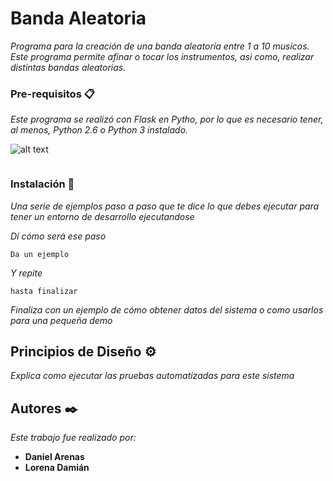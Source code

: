 # Banda Aleatoria

_Programa para la creación de una banda aleatoria entre 1 a 10 musicos. Este programa permite afinar o tocar los instrumentos, asi como, realizar distintas bandas aleatorias._

### Pre-requisitos 📋

_Este programa se realizó con Flask en Pytho, por lo que es necesario tener, al menos, Python 2.6 o Python 3 instalado._

![alt text](https://blogs.masterhacks.net/wp-content/uploads/2020/01/masterhacks_fin_vida_python_2.7.jpeg)
```

```

### Instalación 🔧

_Una serie de ejemplos paso a paso que te dice lo que debes ejecutar para tener un entorno de desarrollo ejecutandose_

_Dí cómo será ese paso_

```
Da un ejemplo
```

_Y repite_

```
hasta finalizar
```

_Finaliza con un ejemplo de cómo obtener datos del sistema o como usarlos para una pequeña demo_

## Principios de Diseño ⚙️

_Explica como ejecutar las pruebas automatizadas para este sistema_

## Autores ✒️

_Este trabajo fue realizado por:_

* **Daniel Arenas** 
* **Lorena Damián** 
